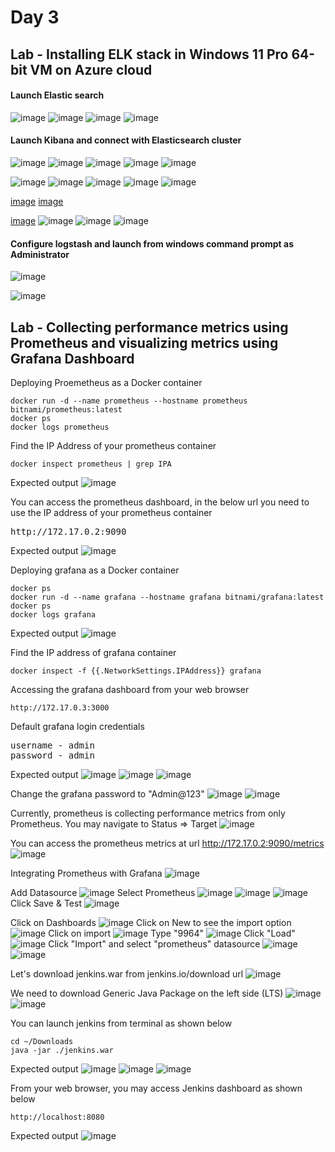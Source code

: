 # Day 3

## Lab - Installing ELK stack in Windows 11 Pro 64-bit VM on Azure cloud
#### Launch Elastic search
![image](https://github.com/user-attachments/assets/4365bb19-93c2-4496-9a78-368d8acbd984)
![image](https://github.com/user-attachments/assets/f45f3427-153b-4502-b348-03027ccf8396)
![image](https://github.com/user-attachments/assets/f25e4eba-59e8-446f-9bb3-7255031c4195)
![image](https://github.com/user-attachments/assets/84becbdc-aa2a-42a3-9bd3-217341cae8e4)

#### Launch Kibana and connect with Elasticsearch cluster
![image](https://github.com/user-attachments/assets/866bdc08-2cfe-4751-8507-09288ba06aee)
![image](https://github.com/user-attachments/assets/1dcaef2a-0408-47a3-9454-918c337245c3)
![image](https://github.com/user-attachments/assets/912b1e07-fa69-4138-8a20-1154993f9b4c)
![image](https://github.com/user-attachments/assets/5ed40b68-5dd5-42e9-802f-65e1813cdffb)
![image](https://github.com/user-attachments/assets/9137972e-3a83-4121-a392-651b6da3d7a5)

![image](https://github.com/user-attachments/assets/4b53c85c-fa4c-4c17-a44e-dea25a596660)
![image](https://github.com/user-attachments/assets/f10f85d9-ca23-416d-a0d2-050ae62adb24)
![image](https://github.com/user-attachments/assets/55e772d1-f8b4-46ed-a933-766894ff0190)
![image](https://github.com/user-attachments/assets/fd0af8f8-7558-4499-a526-73b4c0805531)
![image](https://github.com/user-attachments/assets/a964561f-29cf-41a6-b39e-6db97672df23)

[image](https://github.com/user-attachments/assets/24e6484a-db61-4392-b1d8-33eed4aa7e39)
[image](https://github.com/user-attachments/assets/d95b31d5-be87-4fc4-935d-2a0b29bd7e60)

[image](https://github.com/user-attachments/assets/76530417-b07c-47ca-9531-dccb7d16a8c7)
![image](https://github.com/user-attachments/assets/f7385f6c-df86-4a77-b260-5d11126763b0)
![image](https://github.com/user-attachments/assets/92c0d751-fe29-4b33-be60-35b0cdd5e6ba)
![image](https://github.com/user-attachments/assets/19396b21-0c58-4df8-9499-07f19f78aae7)

#### Configure logstash and launch from windows command prompt as Administrator
![image](https://github.com/user-attachments/assets/c6179dfc-a289-487e-af5a-f85f6597f589)

![image](https://github.com/user-attachments/assets/4323905a-ff1b-4f17-a453-fe6b59bfeecf)

## Lab - Collecting performance metrics using Prometheus and visualizing metrics using Grafana Dashboard

Deploying Proemetheus as a Docker container
```
docker run -d --name prometheus --hostname prometheus bitnami/prometheus:latest
docker ps
docker logs prometheus
```

Find the IP Address of your prometheus container
```
docker inspect prometheus | grep IPA
```
Expected output
![image](https://github.com/user-attachments/assets/835682a7-e2a0-463d-bd83-81176bae4e42)


You can access the prometheus dashboard, in the below url you need to use the IP address of your prometheus container
<pre>
http://172.17.0.2:9090  
</pre>

Expected output
![image](https://github.com/user-attachments/assets/df80f7cc-43ed-4024-b21c-c61e9a3a32bb)

Deploying grafana as a Docker container
```
docker ps
docker run -d --name grafana --hostname grafana bitnami/grafana:latest
docker ps
docker logs grafana
```

Expected output
![image](https://github.com/user-attachments/assets/de718f29-cc09-464a-9ae8-a24481033a18)

Find the IP address of grafana container
```
docker inspect -f {{.NetworkSettings.IPAddress}} grafana
```

Accessing the grafana dashboard from your web browser
```
http://172.17.0.3:3000
```
Default grafana login credentials
<pre>
username - admin
password - admin
</pre>

Expected output
![image](https://github.com/user-attachments/assets/0486fcc4-aab3-4d94-93de-193b600f0b3d)
![image](https://github.com/user-attachments/assets/5d141d12-f44e-48d3-b709-2e3b4ed42d50)
![image](https://github.com/user-attachments/assets/832f3117-cb59-4ac3-b3e6-cb72be18f465)

Change the grafana password to "Admin@123"
![image](https://github.com/user-attachments/assets/53b64a96-3d89-4772-8c50-f2e1f02d261b)
![image](https://github.com/user-attachments/assets/a39f7836-3e42-435b-8257-699b1e6c99c1)


Currently, prometheus is collecting performance metrics from only Prometheus. You may navigate to Status => Target
![image](https://github.com/user-attachments/assets/2a404118-710a-45f7-8068-bb274cc45467)

You can access the prometheus metrics at url http://172.17.0.2:9090/metrics
![image](https://github.com/user-attachments/assets/b64c4670-8605-411f-885c-d6c393843afa)

Integrating Prometheus with Grafana
![image](https://github.com/user-attachments/assets/2eeda054-bee0-45a2-9332-e9d5b3c24e79)

Add Datasource
![image](https://github.com/user-attachments/assets/c098b4d8-638a-4dcb-90fa-d62964de4be0)
Select Prometheus
![image](https://github.com/user-attachments/assets/d168b20b-d764-4e76-8708-219f81666ee6)
![image](https://github.com/user-attachments/assets/198bb162-76d6-401f-8e8a-5e9c9f2ccff6)
![image](https://github.com/user-attachments/assets/bb96cea9-9d55-4add-a3eb-0cf2eef651b7)
Click Save & Test
![image](https://github.com/user-attachments/assets/1f2468da-998d-491e-a726-89c6908a56df)

Click on Dashboards
![image](https://github.com/user-attachments/assets/3711d7f3-65c2-4ca8-9ce6-4bad6ff9d544)
Click on New to see the import option
![image](https://github.com/user-attachments/assets/12ac50d6-0ad5-4822-b13d-136b3c0d3af0)
Click on import
![image](https://github.com/user-attachments/assets/b33a565a-bdf3-4a76-8bd6-d53c6c757933)
Type "9964"
![image](https://github.com/user-attachments/assets/983cd2e2-22b2-4af9-8947-6f404ef28f36)
Click "Load"
![image](https://github.com/user-attachments/assets/6876cc0a-8175-4117-805d-7dd64ac976f0)
Click "Import" and select "prometheus" datasource
![image](https://github.com/user-attachments/assets/a542860e-37cf-4757-b0a4-0864bcd8225b)
![image](https://github.com/user-attachments/assets/c74ac9f4-2844-4b58-a11e-71b9bc56e92e)

Let's download jenkins.war from jenkins.io/download url
![image](https://github.com/user-attachments/assets/86c7b1df-991d-47f5-a565-af9c0bc7f690)

We need to download Generic Java Package on the left side (LTS)
![image](https://github.com/user-attachments/assets/fc841344-e502-44e0-abf0-2bce72e3da37)
![image](https://github.com/user-attachments/assets/c4efdcc8-d986-4930-9f21-853c75c51638)

You can launch jenkins from terminal as shown below
```
cd ~/Downloads
java -jar ./jenkins.war
```

Expected output
![image](https://github.com/user-attachments/assets/0485aa4f-37b1-422f-a860-774b98ede6d5)
![image](https://github.com/user-attachments/assets/fa082004-14b6-44e2-b9b7-6a533a90d67d)
![image](https://github.com/user-attachments/assets/6d5bec55-cedd-4b30-815c-4c5bd17d13d9)

From your web browser, you may access Jenkins dashboard as shown below
```
http://localhost:8080
```

Expected output
![image](https://github.com/user-attachments/assets/0901a956-f890-4aa4-a71e-8bcf80290c32)
